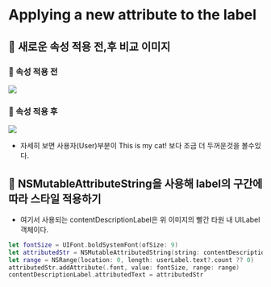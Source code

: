 # Applying a new attribute to the label

## 🍎 새로운 속성 적용 전,후 비교 이미지

### 📖 속성 적용 전
![](https://i.imgur.com/JVpMdVp.png)

### 📖 속성 적용 후
![](https://i.imgur.com/C5VTqTb.png)

- 자세히 보면 사용자(User)부분이 This is my cat! 보다 조금 더 두꺼운것을 볼수있다.

## 🍎 NSMutableAttributeString을 사용해 label의 구간에 따라 스타일 적용하기
- 여기서 사용되는 contentDescriptionLabel은 위 이미지의 빨간 타원 내 UILabel 객체이다.
```swift
let fontSize = UIFont.boldSystemFont(ofSize: 9)
let attributedStr = NSMutableAttributedString(string: contentDescriptionLabel.text ?? "")
let range = NSRange(location: 0, length: userLabel.text?.count ?? 0)
attributedStr.addAttribute(.font, value: fontSize, range: range)
contentDescriptionLabel.attributedText = attributedStr
```
